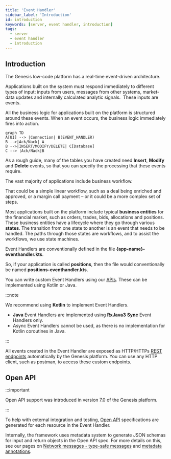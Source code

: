 ```yaml
---
title: 'Event Handler'
sidebar_label: 'Introduction'
id: introduction
keywords: [server, event handler, introduction]
tags:
  - server
  - event handler
  - introduction
---
```


## Introduction

The Genesis low-code platform has a real-time event-driven architecture.

Applications built on the system must respond immediately to different types of input: inputs from users, messages from other systems, market-data updates and internally calculated analytic signals.  These inputs are events.

All the business logic for applications built on the platform is structured around these events. When an event occurs, the business logic immediately fires into action.

```mermaid
graph TD
A[UI] --> |Connection| B(EVENT_HANDLER)
B -->|Ack/Nack| A
B -->|INSERT/MODIFY/DELETE| C[Database]
C --> |Ack/Nack|B
```

As a rough guide, many of the tables you have created need **Insert**, **Modify** and **Delete** events, so that you can specify the processing that these events require.

The vast majority of applications include business workflow.

That could be a simple linear workflow, such as a deal being enriched and approved, or a margin call payment – or it could be a more complex set of steps.

Most applications built on the platform include typical **business entities** for the financial market, such as orders, trades, bids, allocations and positions. These business entities have a lifecycle where they go through various **states**. The transition from one state to another is an event that needs to be handled. The paths through those states are workflows, and to assist the workflows, we use state machines.

Event Handlers are conventionally defined in the file **&#123;app-name}-eventhandler.kts**.

So, if your application is called **positions**, then the file would conventionally be named **positions-eventhandler.kts**.

You can write custom Event Handlers using our [APIs](../../../server/api-reference/event-handler-api/). These can be implemented using Kotlin or Java.

:::note

We recommend using **Kotlin** to implement Event Handlers.

- **Java** Event Handlers are implemented using [**RxJava3**](#rx3) [**Sync**](#sync) Event Handlers only.
- Async Event Handlers cannot be used, as there is no implementation for Kotlin coroutines in Java.

:::

All events created in the Event Handler are exposed as HTTP/HTTPs [REST endpoints](../../../server/integration/rest-endpoints/introduction/) automatically by the Genesis platform. You can use any HTTP client, such as postman, to access these custom endpoints.

## Open API

:::important

Open API support was introduced in version 7.0 of the Genesis platform.

:::

To help with external integration and testing, [Open API](../../integration/open-api/) specifications are generated for each resource in the Event Handler.

Internally, the framework uses metadata system to generate JSON schemas for input and return objects in the Open API spec. For more details on this, see our pages on [Network messages - type-safe messages](../../network-messages/type-safe-messages) and [metadata annotations](../../network-messages/metadata-annotations).
